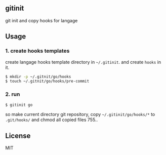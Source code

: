 gitinit
---

git init and copy hooks for langage

## Usage
### 1. create hooks templates
create langage hooks template directory in `~/.gitinit`. and create `hooks` in it.

```sh
$ mkdir -p ~/.gitnit/go/hooks
$ touch ~/.gitnit/go/hooks/pre-commit
```

### 2. run
```sh
$ gitinit go
```

so make current directory git repository, copy `~/.gitinit/go/hooks/*` to `.git/hooks/` and chmod all copied files 755..

## License
MIT